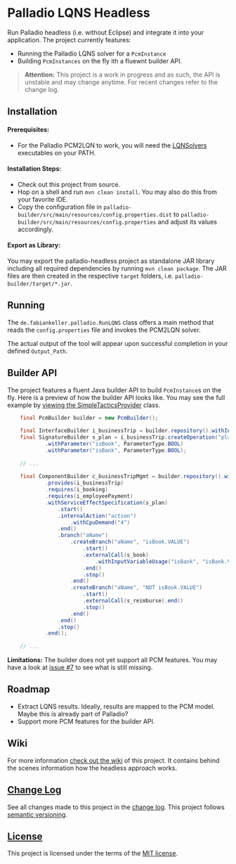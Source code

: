 # Palladio LQNS Headless

Run Palladio headless (i.e. without Eclipse) and integrate it into your application. The project currently features:

- Running the Palladio LQNS solver for a `PcmInstance`
- Building `PcmInstances` on the fly ith a fluewnt builder API.

> **Attention:** This project is a work in progress and as such, the API is unstable and may change anytime. For recent changes refer to the change log.


## Installation

#### Prerequisites:

- For the Palladio PCM2LQN to work, you will need the [LQNSolvers](http://www.sce.carleton.ca/rads/lqns/) executables on your PATH.

#### Installation Steps:

- Check out this project from source.
- Hop on a shell and run `mvn clean install`. You may also do this from your favorite IDE.
- Copy the configuration file in `palladio-builder/src/main/resources/config.properties.dist` to `palladio-builder/src/main/resources/config.properties` and adjust its values accordingly.

#### Export as Library:

You may export the palladio-headless project as standalone JAR library including all required dependencies by running `mvn clean package`. The JAR files are then created in the respective `target` folders, i.e. `palladio-builder/target/*.jar`.


## Running

The `de.fabiankeller.palladio.RunLQNS` class offers a main method that reads the `config.properties` file and invokes the PCM2LQN solver.

The actual output of the tool will appear upon successful completion in your defined `Output_Path`.


## Builder API

The project features a fluent Java builder API to build `PcmInstance`s on the fly. Here is a preview of how the builder API looks like. You may see the full example by [viewing the SimpleTacticsProvider](https://github.com/SQuAT-Team/palladio-lqns-headless/blob/master/palladio-builder/src/main/java/de/fabiankeller/palladio/analysis/provider/SimpleTacticsProvider.java) class.

```java
    final PcmBuilder builder = new PcmBuilder();
    
    final InterfaceBuilder i_businessTrip = builder.repository().withInterface("IBusiness Trip");
    final SignatureBuilder s_plan = i_businessTrip.createOperation("plan")
            .withParameter("isBook", ParameterType.BOOL)
            .withParameter("isBank", ParameterType.BOOL);
    
    // ...
    
    final ComponentBuilder c_businessTripMgmt = builder.repository().withComponent("BusinessTripMgmt")
            .provides(i_businessTrip)
            .requires(i_booking)
            .requires(i_employeePayment)
            .withServiceEffectSpecification(s_plan)
                .start()
                .internalAction("action")
                    .withCpuDemand("4")
                .end()
                .branch("aName")
                    .createBranch("aName", "isBook.VALUE")
                        .start()
                        .externalCall(s_book)
                            .withInputVariableUsage("isBank", "isBank.VALUE")
                        .end()
                        .stop()
                    .end()
                    .createBranch("aName", "NOT isBook.VALUE")
                        .start()
                        .externalCall(s_reimburse).end()
                        .stop()
                    .end()
                .end()
                .stop()
            .end();
            
    // ...
```

**Limitations:** The builder does not yet support all PCM features. You may have a look at [issue #7](https://github.com/SQuAT-Team/palladio-lqns-headless/issues/7) to see what is still missing.

## Roadmap

- Extract LQNS results. Ideally, results are mapped to the PCM model. Maybe this is already part of Palladio?
- Support more PCM features for the builder API.

## Wiki

For more information [check out the wiki](https://github.com/SQuAT-Team/palladio-lqns-headless/wiki) of this project. It contains behind the scenes information how the headless approach works.


## [Change Log](CHANGELOG.md)

See all changes made to this project in the [change log](CHANGELOG.md). This project follows [semantic versioning](http://semver.org/).


## [License](LICENSE)

This project is licensed under the terms of the [MIT license](LICENSE).
